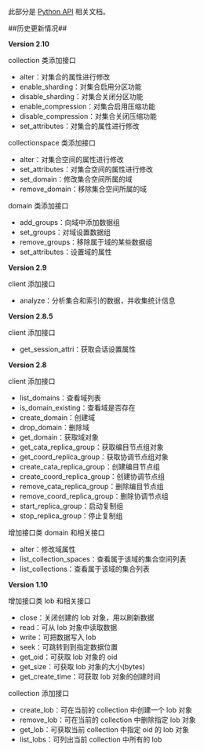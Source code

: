 此部分是 [Python API](api/python/html/index.html) 相关文档。

##历史更新情况##

**Version 2.10**

collection 类添加接口

 * alter：对集合的属性进行修改
 * enable_sharding：对集合启用分区功能
 * disable_sharding：对集合关闭分区功能
 * enable_compression：对集合启用压缩功能
 * disable_compression：对集合关闭压缩功能
 * set_attributes：对集合的属性进行修改

collectionspace 类添加接口

 * alter：对集合空间的属性进行修改
 * set_attributes：对集合空间的属性进行修改
 * set_domain：修改集合空间所属的域
 * remove_domain：移除集合空间所属的域

domain 类添加接口

 * add_groups：向域中添加数据组
 * set_groups：对域设置数据组
 * remove_groups：移除属于域的某些数据组
 * set_attributes：设置域的属性

**Version 2.9**

client 添加接口

- analyze：分析集合和索引的数据，并收集统计信息

**Version 2.8.5**

client 添加接口

- get_session_attri：获取会话设置属性

**Version 2.8**

client 添加接口

 * list_domains：查看域列表
 * is_domain_existing：查看域是否存在
 * create_domain：创建域
 * drop_domain：删除域
 * get_domain：获取域对象
 * get_cata_replica_group：获取编目节点组对象
 * get_coord_replica_group：获取协调节点组对象
 * create_cata_replica_group：创建编目节点组
 * create_coord_replica_group：创建协调节点组
 * remove_cata_replica_group：删除编目节点组
 * remove_coord_replica_group：删除协调节点组
 * start_replica_group：启动复制组
 * stop_replica_group：停止复制组

增加接口类 domain 和相关接口

 * alter：修改域属性
 * list_collection_spaces：查看属于该域的集合空间列表
 * list_collections：查看属于该域的集合列表

**Version 1.10**

增加接口类 lob 和相关接口

 * close：关闭创建的 lob 对象，用以刷新数据
 * read：可从 lob 对象中读取数据
 * write：可把数据写入 lob
 * seek：可跳转到到指定数据位置
 * get_oid：可获取 lob 对象的 oid
 * get_size：可获取 lob 对象的大小(bytes)
 * get_create_time：可获取 lob 对象的创建时间

collection 添加接口

 * create_lob：可在当前的 collection 中创建一个 lob 对象
 * remove_lob：可在当前的 collection 中删除指定 lob 对象
 * get_lob：可获取当前 collection 中指定 oid 的 lob 对象
 * list_lobs：可列出当前 collection 中所有的 lob

